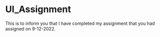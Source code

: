 # UI_Assignment
This is to inform you that I have completed my assignment that you had assigned on 9-12-2022.

